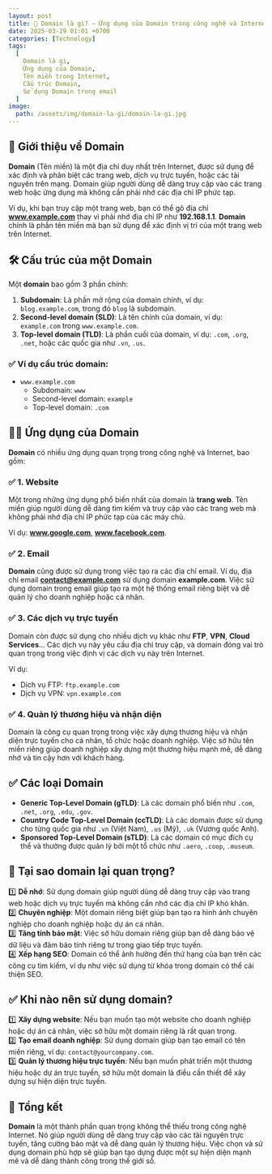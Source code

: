 ```yaml
---
layout: post
title: 🚀 Domain là gì? – Ứng dụng của Domain trong công nghệ và Internet
date: 2025-03-29 01:01 +0700
categories: [Technology]
tags:
  [
    Domain là gì, 
    Ứng dụng của Domain, 
    Tên miền trong Internet, 
    Cấu trúc Domain, 
    Sử dụng Domain trong email
  ]
image:
  path: /assets/img/domain-la-gi/domain-la-gi.jpg
---
```


## 🎯 **Giới thiệu về Domain**
**Domain** (Tên miền) là một địa chỉ duy nhất trên Internet, được sử dụng để xác định và phân biệt các trang web, dịch vụ trực tuyến, hoặc các tài nguyên trên mạng. Domain giúp người dùng dễ dàng truy cập vào các trang web hoặc ứng dụng mà không cần phải nhớ các địa chỉ IP phức tạp.

Ví dụ, khi bạn truy cập một trang web, bạn có thể gõ địa chỉ **www.example.com** thay vì phải nhớ địa chỉ IP như **192.168.1.1**. **Domain** chính là phần tên miền mà bạn sử dụng để xác định vị trí của một trang web trên Internet.

## 🛠️ **Cấu trúc của một Domain**
Một **domain** bao gồm 3 phần chính:
1. **Subdomain**: Là phần mở rộng của domain chính, ví dụ: `blog.example.com`, trong đó `blog` là subdomain.
2. **Second-level domain (SLD)**: Là tên chính của domain, ví dụ: `example.com` trong `www.example.com`.
3. **Top-level domain (TLD)**: Là phần cuối của domain, ví dụ: `.com`, `.org`, `.net`, hoặc các quốc gia như `.vn`, `.us`.

### ✅ **Ví dụ cấu trúc domain**:
- `www.example.com`
  - Subdomain: `www`
  - Second-level domain: `example`
  - Top-level domain: `.com`

## 🧑‍💻 **Ứng dụng của Domain**
**Domain** có nhiều ứng dụng quan trọng trong công nghệ và Internet, bao gồm:

### ✅ **1. Website**
Một trong những ứng dụng phổ biến nhất của domain là **trang web**. Tên miền giúp người dùng dễ dàng tìm kiếm và truy cập vào các trang web mà không phải nhớ địa chỉ IP phức tạp của các máy chủ.

Ví dụ: **www.google.com**, **www.facebook.com**.

### ✅ **2. Email**
**Domain** cũng được sử dụng trong việc tạo ra các địa chỉ email. Ví dụ, địa chỉ email **contact@example.com** sử dụng domain **example.com**. Việc sử dụng domain trong email giúp tạo ra một hệ thống email riêng biệt và dễ quản lý cho doanh nghiệp hoặc cá nhân.

### ✅ **3. Các dịch vụ trực tuyến**
Domain còn được sử dụng cho nhiều dịch vụ khác như **FTP**, **VPN**, **Cloud Services**... Các dịch vụ này yêu cầu địa chỉ truy cập, và domain đóng vai trò quan trọng trong việc định vị các dịch vụ này trên Internet.

Ví dụ:
- Dịch vụ FTP: `ftp.example.com`
- Dịch vụ VPN: `vpn.example.com`

### ✅ **4. Quản lý thương hiệu và nhận diện**
Domain là công cụ quan trọng trong việc xây dựng thương hiệu và nhận diện trực tuyến cho cá nhân, tổ chức hoặc doanh nghiệp. Việc sở hữu tên miền riêng giúp doanh nghiệp xây dựng một thương hiệu mạnh mẽ, dễ dàng nhớ và tin cậy hơn với khách hàng.

## ✅ **Các loại Domain**
- **Generic Top-Level Domain (gTLD)**: Là các domain phổ biến như `.com`, `.net`, `.org`, `.edu`, `.gov`.
- **Country Code Top-Level Domain (ccTLD)**: Là các domain được sử dụng cho từng quốc gia như `.vn` (Việt Nam), `.us` (Mỹ), `.uk` (Vương quốc Anh).
- **Sponsored Top-Level Domain (sTLD)**: Là các domain có mục đích cụ thể và thường được quản lý bởi một tổ chức như `.aero`, `.coop`, `.museum`.

## 🚀 **Tại sao domain lại quan trọng?**
1️⃣ **Dễ nhớ**: Sử dụng domain giúp người dùng dễ dàng truy cập vào trang web hoặc dịch vụ trực tuyến mà không cần nhớ các địa chỉ IP khó khăn.  
2️⃣ **Chuyên nghiệp**: Một domain riêng biệt giúp bạn tạo ra hình ảnh chuyên nghiệp cho doanh nghiệp hoặc dự án cá nhân.  
3️⃣ **Tăng tính bảo mật**: Việc sở hữu domain riêng giúp bạn dễ dàng bảo vệ dữ liệu và đảm bảo tính riêng tư trong giao tiếp trực tuyến.  
4️⃣ **Xếp hạng SEO**: Domain có thể ảnh hưởng đến thứ hạng của bạn trên các công cụ tìm kiếm, ví dụ như việc sử dụng từ khóa trong domain có thể cải thiện SEO.

## ✅ **Khi nào nên sử dụng domain?**
1️⃣ **Xây dựng website**: Nếu bạn muốn tạo một website cho doanh nghiệp hoặc dự án cá nhân, việc sở hữu một domain riêng là rất quan trọng.  
2️⃣ **Tạo email doanh nghiệp**: Sử dụng domain giúp bạn tạo email có tên miền riêng, ví dụ: `contact@yourcompany.com`.  
3️⃣ **Quản lý thương hiệu trực tuyến**: Nếu bạn muốn phát triển một thương hiệu hoặc dự án trực tuyến, sở hữu một domain là điều cần thiết để xây dựng sự hiện diện trực tuyến.

## 🚀 **Tổng kết**
**Domain** là một thành phần quan trọng không thể thiếu trong công nghệ Internet. Nó giúp người dùng dễ dàng truy cập vào các tài nguyên trực tuyến, tăng cường bảo mật và dễ dàng quản lý thương hiệu. Việc chọn và sử dụng domain phù hợp sẽ giúp bạn tạo dựng được một sự hiện diện mạnh mẽ và dễ dàng thành công trong thế giới số.